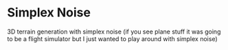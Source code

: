 # Simplex Noise
3D terrain generation with simplex noise (if you see plane stuff it was going to be a flight simulator but I just wanted to play around with simplex noise)
